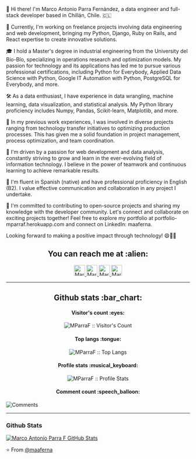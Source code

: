 👋 Hi there! I'm Marco Antonio Parra Fernández, a data engineer and full-stack developer based in Chillán, Chile. 🇨🇱

🔭 Currently, I'm working on freelance projects involving data engineering and web development, bringing my Python, Django, Ruby on Rails, and React expertise to create innovative solutions.

🎓 I hold a Master's degree in industrial engineering from the University del Bío-Bío, specializing in operations research and optimization models. My passion for technology and its applications has led me to pursue various professional certifications, including Python for Everybody, Applied Data Science with Python, Google IT Automation with Python, PostgreSQL for Everybody, and more.

🛠️ As a data enthusiast, I have experience in data wrangling, machine learning, data visualization, and statistical analysis. My Python library proficiency includes Numpy, Pandas, Scikit-learn, Matplotlib, and more.

💼 In my previous work experiences, I was involved in diverse projects ranging from technology transfer initiatives to optimizing production processes. This has given me a solid foundation in project management, process optimization, and team coordination.

🚀 I'm driven by a passion for web development and data analysis, constantly striving to grow and learn in the ever-evolving field of information technology. I believe in the power of teamwork and continuous learning to achieve remarkable results.

💬 I'm fluent in Spanish (native) and have professional proficiency in English (B2). I value effective communication and collaboration in any project I undertake.

🌱 I'm committed to contributing to open-source projects and sharing my knowledge with the developer community. Let's connect and collaborate on exciting projects together! Feel free to explore my portfolio at portfolio-mparraf.herokuapp.com and connect on LinkedIn: maaferna.

Looking forward to making a positive impact through technology! 😄👨‍💻

<h2 align="center">You can reach me at :alien:</h2>

<p align="center">
  <a href="https://portfolio-mparraf.herokuapp.com/">
    <img src="https://portfolio-mparraf.herokuapp.com/static/img/favicon.ico" alt="Marco Antonio Parra Mgtr. engineer / Full -Stack DEV Profile" height="30" width="30">
  </a>

  <a href="https://www.linkedin.com/in/marco-antonio-parra-82999337/">
    <img src="https://www.vectorlogo.zone/logos/linkedin/linkedin-icon.svg" alt="Marco Antonio Parra LinkedIn Profile" height="30" width="30">
  </a>

  <a href="https://medium.com/@amaaferna">
    <img src="https://www.vectorlogo.zone/logos/medium/medium-tile.svg" alt="Marco Antonio Parra Medium Profile" height="30" width="30">
  </a>

  <a href="https://stackoverflow.com/users/22063797/marco-antonio-parra-fern%c3%a1ndez">
   <img src="https://www.vectorlogo.zone/logos/stackoverflow/stackoverflow-icon.svg" alt="Marco Antonio Parra Stack Overflow Profile" height="30" width="30">
 </a>

</p>

<hr>

<h2 align="center">Github stats :bar_chart:</h2>

<h4 align="center">Visitor's count :eyes:</h4>

<p align="center"><img src="https://profile-counter.glitch.me/{maaferna}/count.svg" alt="MParraF :: Visitor's Count" /></p>

<h4 align="center">Top langs :tongue:</h4>

<p align="center"><img src="https://github-readme-stats.vercel.app/api/top-langs/?username=maaferna&langs_count=10&theme=tokyonight&layout=compact" alt="MParraF :: Top Langs" /></p>

<h4 align="center">Profile stats :musical_keyboard:</h4>

<p align="center"><img src="https://github-readme-stats.vercel.app/api?username=maaferna&show_icons=true&theme=synthwave" alt="MParraF :: Profile Stats" /></p>

<h4 align="center">Comment count :speech_balloon:</h4>

<img src="https://img.shields.io/github/issues/detail/comments/maaferna/maaferna/1.svg" alt="Comments" />


<hr>

### Github Stats

[![Marco Antonio Parra F GitHub Stats](https://github-readme-stats.vercel.app/api?username=maaferna&show_icons=true&count_private=true)](https://github.com/maaferna)

⭐️ From [@maaferna](https://github.com/maaferna)
